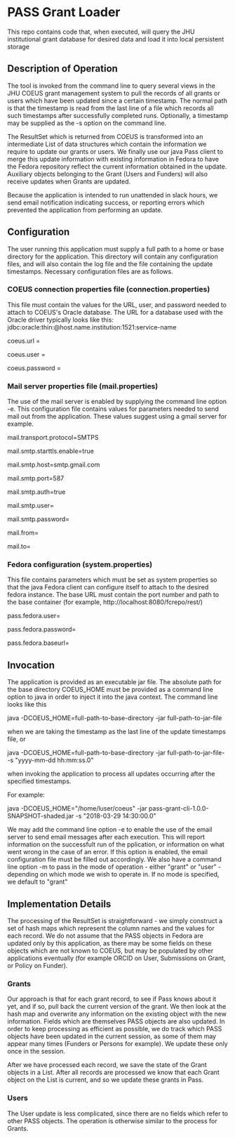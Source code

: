 # PASS Grant Loader
This repo contains code that, when executed, will query the JHU institutional grant database for desired data and load
it into local persistent storage

## Description of Operation
The tool is invoked from the command line to query several views in 
the JHU COEUS grant management system to pull the records of all 
grants or users which have been updated since a certain timestamp. The normal path
is that the timestamp is read from the last line of a file which 
records all such timestamps after successfully completed runs. 
Optionally, a timestamp may be supplied as the -s option on the command line.

The ResultSet which is returned from COEUS is transformed into an intermediate List
of data structures which contain the information we require to update our grants or users.
We finally use our java Pass client to merge this update information with existing
information in Fedora to have the Fedora repository reflect the current information obtained
in the update. Auxiliary objects belonging to the Grant (Users and Funders)
will also receive updates when Grants are updated.

Because the application is intended to run unattended in slack hours, we
send email notification indicating success, or reporting errors which prevented the 
application from performing an update.

## Configuration
The user running this application must supply a full path to a home
or base directory for the application. This directory will contain any 
configuration files, and will also contain the log file and the file containing the 
update timestamps. Necessary configuration files are as follows.

### COEUS connection properties file (connection.properties)
This file must contain the values for the URL, user, and password needed to
attach to COEUS's Oracle database. The URL for a database used with the Oracle driver typically looks like 
this: jdbc:oracle:thin:@host.name.institution:1521:service-name

coeus.url = 

coeus.user = 

coeus.password =

### Mail server properties file (mail.properties)
The use of the mail server is enabled by supplying the command line option -e.
This configuration file contains values for parameters needed to send mail out from the application.
These values suggest using a gmail server for example.

mail.transport.protocol=SMTPS

mail.smtp.starttls.enable=true

mail.smtp.host=smtp.gmail.com

mail.smtp.port=587

mail.smtp.auth=true

mail.smtp.user=

mail.smtp.password=

mail.from=

mail.to=

### Fedora configuration (system.properties)
This file contains parameters which must be set as system properties so that  the java Fedora client 
can configure itself to attach to the desired fedora instance. The base URL must contain
the port number and path to the base container (for example, http://localhost:8080/fcrepo/rest/)

pass.fedora.user=

pass.fedora.password=

pass.fedora.baseurl=

## Invocation
The application is provided as an executable jar file. The absolute path for the base directory COEUS_HOME must be provided as a command line
option to java in order to inject it into the java context. The command line looks like this

java -DCOEUS_HOME=full-path-to-base-directory -jar full-path-to-jar-file 

when we are taking the timestamp as the last line of the update timestamps file, or 

java -DCOEUS_HOME=full-path-to-base-directory -jar full-path-to-jar-file- -s "yyyy-mm-dd hh:mm:ss.0"

when invoking the application to process all updates occurring after the specified timestamps.

For example:

 java -DCOEUS_HOME="/home/luser/coeus" -jar pass-grant-cli-1.0.0-SNAPSHOT-shaded.jar -s "2018-03-29 14:30:00.0"
 
We may add the command line option -e to enable the use of the email server to send email messages after
each execution. This will report information on the successfult run of the pplication, or information
on what went wrong in the case of an error. If this option is enabled, the email configuration file
must be filled out accordingly. We also have a command line option -m to pass in the mode of operation -
either "grant" or "user" - depending on which mode we wish to operate in. If no mode is specified, we default to "grant"

## Implementation Details
The processing of the ResultSet is straightforward - we simply construct a set of hash maps which represent the
column names and the values for each record. We do not assume that the PASS objects in Fedora are updated 
only by this application, as there may be some fields on these objects which are not known to COEUS, but 
may be populated by other applications eventually (for example ORCID on User, Submissions on Grant, or Policy on Funder).

### Grants
Our approach is that for each grant record, to see if Pass knows about it yet, and if so, pull back the current version
of the grant. We then look at the hash map and overwrite any information on the existing object with the new 
information. Fields which are themselves PASS objects are also updated. In order to keep processing as efficient
as possible, we do track which PASS objects have been updated in the current session, as some of them may 
appear many times (Funders or Persons for example). We update these only once in the session.

After we have processed each record, we save the state of the Grant objects in a List. After all records 
are processed we know that each Grant object on the List is current, and so we update these grants in Pass.

### Users
The User update is less complicated, since there are no fields which refer to other PASS objects. The operation is otherwise
similar to the process for Grants.




